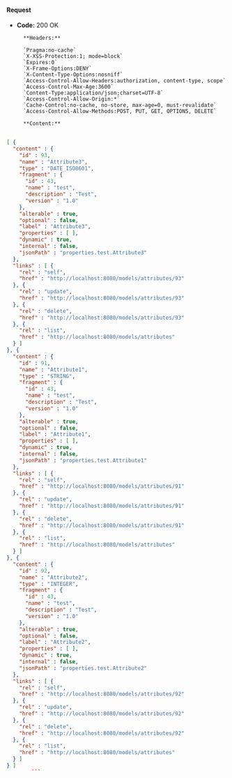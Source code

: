 #### Request

* **Code:** 200 OK

        **Headers:**

        `Pragma:no-cache`
        `X-XSS-Protection:1; mode=block`
        `Expires:0`
        `X-Frame-Options:DENY`
        `X-Content-Type-Options:nosniff`
        `Access-Control-Allow-Headers:authorization, content-type, scope`
        `Access-Control-Max-Age:3600`
        `Content-Type:application/json;charset=UTF-8`
        `Access-Control-Allow-Origin:*`
        `Cache-Control:no-cache, no-store, max-age=0, must-revalidate`
        `Access-Control-Allow-Methods:POST, PUT, GET, OPTIONS, DELETE`

        **Content:**

```json
    
[ {
  "content" : {
    "id" : 93,
    "name" : "Attribute3",
    "type" : "DATE_ISO8601",
    "fragment" : {
      "id" : 43,
      "name" : "test",
      "description" : "Test",
      "version" : "1.0"
    },
    "alterable" : true,
    "optional" : false,
    "label" : "Attribute3",
    "properties" : [ ],
    "dynamic" : true,
    "internal" : false,
    "jsonPath" : "properties.test.Attribute3"
  },
  "links" : [ {
    "rel" : "self",
    "href" : "http://localhost:8080/models/attributes/93"
  }, {
    "rel" : "update",
    "href" : "http://localhost:8080/models/attributes/93"
  }, {
    "rel" : "delete",
    "href" : "http://localhost:8080/models/attributes/93"
  }, {
    "rel" : "list",
    "href" : "http://localhost:8080/models/attributes"
  } ]
}, {
  "content" : {
    "id" : 91,
    "name" : "Attribute1",
    "type" : "STRING",
    "fragment" : {
      "id" : 43,
      "name" : "test",
      "description" : "Test",
      "version" : "1.0"
    },
    "alterable" : true,
    "optional" : false,
    "label" : "Attribute1",
    "properties" : [ ],
    "dynamic" : true,
    "internal" : false,
    "jsonPath" : "properties.test.Attribute1"
  },
  "links" : [ {
    "rel" : "self",
    "href" : "http://localhost:8080/models/attributes/91"
  }, {
    "rel" : "update",
    "href" : "http://localhost:8080/models/attributes/91"
  }, {
    "rel" : "delete",
    "href" : "http://localhost:8080/models/attributes/91"
  }, {
    "rel" : "list",
    "href" : "http://localhost:8080/models/attributes"
  } ]
}, {
  "content" : {
    "id" : 92,
    "name" : "Attribute2",
    "type" : "INTEGER",
    "fragment" : {
      "id" : 43,
      "name" : "test",
      "description" : "Test",
      "version" : "1.0"
    },
    "alterable" : true,
    "optional" : false,
    "label" : "Attribute2",
    "properties" : [ ],
    "dynamic" : true,
    "internal" : false,
    "jsonPath" : "properties.test.Attribute2"
  },
  "links" : [ {
    "rel" : "self",
    "href" : "http://localhost:8080/models/attributes/92"
  }, {
    "rel" : "update",
    "href" : "http://localhost:8080/models/attributes/92"
  }, {
    "rel" : "delete",
    "href" : "http://localhost:8080/models/attributes/92"
  }, {
    "rel" : "list",
    "href" : "http://localhost:8080/models/attributes"
  } ]
} ]
        ```

